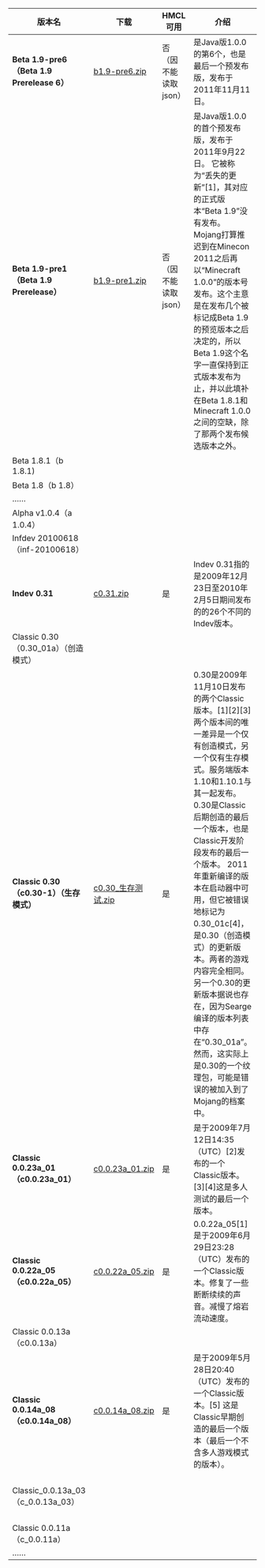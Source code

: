 | 版本名                                      | 下载                                        | HMCL可用       | 介绍                                                                                                                                                                                                                                                                                                           | 发布时间                        | 来源   | minecraft wiki 链接                                                    |
|------------------------------------------|-------------------------------------------|--------------|--------------------------------------------------------------------------------------------------------------------------------------------------------------------------------------------------------------------------------------------------------------------------------------------------------------|-----------------------------|------|----------------------------------------------------------------------|
| **Beta 1.9-pre6（Beta 1.9 Prerelease 6）** | [b1.9-pre6.zip](/f/远古版/b1.9-pre6.zip)     | 否（因不能读取json） | 是Java版1.0.0的第6个，也是最后一个预发布版，发布于2011年11月11日。                                                                                                                                                                                                                                                                   | 2011/11/11                  | PCL2 | https://minecraft.fandom.com/zh/wiki/Java%E7%89%88Beta_1.9-pre6      |
| **Beta 1.9-pre1（Beta 1.9 Prerelease）**   | [b1.9-pre1.zip](/f/远古版/b1.9-pre1.zip)     | 否（因不能读取json） | 是Java版1.0.0的首个预发布版，发布于2011年9月22日。 它被称为“丢失的更新”[1]，其对应的正式版本“Beta 1.9”没有发布。 Mojang打算推迟到在Minecon 2011之后再以“Minecraft 1.0.0”的版本号发布。这个主意是在发布几个被标记成Beta 1.9的预览版本之后决定的，所以Beta 1.9这个名字一直保持到正式版本发布为止，并以此填补在Beta 1.8.1和Minecraft 1.0.0之间的空缺，除了那两个发布候选版本之外。                                                               | 2011/09/22                  | PCL2 | https://minecraft.fandom.com/zh/wiki/Java%E7%89%88Beta_1.9-pre1      |
| Beta 1.8.1（b 1.8.1)                      |                                           |              |                                                                                                                                                                                                                                                                                                              | 2011/09/19                  |      |                                                                      |
| Beta 1.8（b 1.8）                          |                                           |              |                                                                                                                                                                                                                                                                                                              | 2011/09/15                  |      |                                                                      |
| ……                                       |                                           |              |                                                                                                                                                                                                                                                                                                              |                             |      |                                                                      |
| Alpha v1.0.4（a 1.0.4）                    |                                           |              |                                                                                                                                                                                                                                                                                                              | 2010/0709                   |      |                                                                      |
| Infdev 20100618（inf-20100618）            |                                           |              |                                                                                                                                                                                                                                                                                                              | 2010/06/16                  |      |                                                                      |
| **Indev 0.31**                           | [c0.31.zip](/f/远古版/c0.31.zip)             | 是            | Indev 0.31指的是2009年12月23日至2010年2月5日期间发布的的26个不同的Indev版本。                                                                                                                                                                                                                                                       | 2010/01/30                  | PCL2 | https://minecraft.fandom.com/zh/wiki/Java%E7%89%88Indev_0.31         |
| Classic 0.30（0.30_01a）（创造模式）             |                                           |              |                                                                                                                                                                                                                                                                                                              | 2009/12/22                  |      |                                                                      |
| **Classic 0.30（c0.30-1）（生存模式）**          | [c0.30_生存测试.zip](/f/远古版/c0.30_生存测试.zip)   | 是            | 0.30是2009年11月10日发布的两个Classic版本。[1][2][3] 两个版本间的唯一差异是一个仅有创造模式，另一个仅有生存模式。服务端版本1.10和1.10.1与其一起发布。0.30是Classic后期创造的最后一个版本，也是Classic开发阶段发布的最后一个版本。 2011年重新编译的版本在启动器中可用，但它被错误地标记为0.30_01c[4]，是0.30（创造模式）的更新版本。两者的游戏内容完全相同。另一个0.30的更新版本据说也存在，因为Searge编译的版本列表中存在“0.30_01a”。然而，这实际上是0.30的一个纹理包，可能是错误的被加入到了Mojang的档案中。 | 2009/11/10                  | PCL2 | https://minecraft.fandom.com/zh/wiki/Java%E7%89%88Classic_0.30       |
| **Classic 0.0.23a_01（c0.0.23a_01）**      | [c0.0.23a_01.zip](/f/远古版/c0.0.23a_01.zip) | 是            | 是于2009年7月12日14:35（UTC）[2]发布的一个Classic版本。[3][4]这是多人测试的最后一个版本。                                                                                                                                                                                                                                                 | 2009/07/12                  | PCL2 | https://minecraft.fandom.com/zh/wiki/Java%E7%89%88Classic_0.0.23a_01 |
| **Classic 0.0.22a_05（c0.0.22a_05）**      | [c0.0.22a_05.zip](/f/远古版/c0.0.22a_05.zip) | 是            | 0.0.22a_05[1]是于2009年6月29日23:28（UTC）发布的一个Classic版本。修复了一些断断续续的声音。减慢了熔岩流动速度。                                                                                                                                                                                                                                    | 2009/06/30                  |      | https://minecraft.fandom.com/zh/wiki/Java%E7%89%88Classic_0.0.22a_05 |
| Classic 0.0.13a（c0.0.13a）                |                                           |              |                                                                                                                                                                                                                                                                                                              | 2009/05/31                  |      |                                                                      |
| **Classic 0.0.14a_08（c0.0.14a_08）**      | [c0.0.14a_08.zip](/f/远古版/c0.0.14a_08.zip) | 是            | 是于2009年5月28日20:40（UTC）发布的一个Classic版本。[5] 这是Classic早期创造的最后一个版本（最后一个不含多人游戏模式的版本）。                                                                                                                                                                                                                              | 2009/05/29                  | PCL2 | https://minecraft.fandom.com/zh/wiki/Java%E7%89%88Classic_0.0.14a_08 |
| Classic_0.0.13a_03（c_0.0.13a_03）         |                                           |              |                                                                                                                                                                                                                                                                                                              | 原版:2009年5月23日启动器版:2013年8月6日 |      |                                                                      |
| Classic 0.0.11a（c_0.0.11a）               |                                           |              |                                                                                                                                                                                                                                                                                                              | 2009/05/17                  |      |                                                                      |
| ……                                       |                                           |              |                                                                                                                                                                                                                                                                                                              |                             |      |                                                                      |
